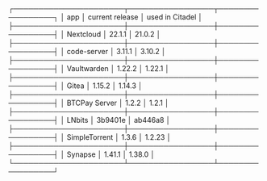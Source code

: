 ┌──────────────────────┬─────────────────┬─────────────────┐
│ app                  │ current release │ used in Citadel │
├──────────────────────┼─────────────────┼─────────────────┤
│ Nextcloud            │ 22.1.1          │ 21.0.2          │
├──────────────────────┼─────────────────┼─────────────────┤
│ code-server          │ 3.11.1          │ 3.10.2          │
├──────────────────────┼─────────────────┼─────────────────┤
│ Vaultwarden          │ 1.22.2          │ 1.22.1          │
├──────────────────────┼─────────────────┼─────────────────┤
│ Gitea                │ 1.15.2          │ 1.14.3          │
├──────────────────────┼─────────────────┼─────────────────┤
│ BTCPay Server        │ 1.2.2           │ 1.2.1           │
├──────────────────────┼─────────────────┼─────────────────┤
│ LNbits               │ 3b9401e         │ ab446a8         │
├──────────────────────┼─────────────────┼─────────────────┤
│ SimpleTorrent        │ 1.3.6           │ 1.2.23          │
├──────────────────────┼─────────────────┼─────────────────┤
│ Synapse              │ 1.41.1          │ 1.38.0          │
└──────────────────────┴─────────────────┴─────────────────┘
